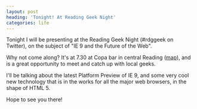 ```yaml
---
layout: post
heading: 'Tonight! At Reading Geek Night'
categories: life
---
```


Tonight I will be presenting at the Reading Geek Night (#rdggeek on Twitter), on the subject of "IE 9 and the Future of the Web".

Why not come along? It's at 7.30 at Copa bar in central Reading ([map](http://maps.google.com/maps?f=q&amp;source=s_q&amp;hl=en&amp;geocode=&amp;q=copa&amp;sll=51.445892,-0.964886&amp;sspn=0.009656,0.022359&amp;ie=UTF8&amp;hq=copa&amp;hnear=&amp;ll=51.454585,-0.965198&amp;spn=0.002413,0.00559&amp;z=18&amp;iwloc=A)), and is a great opportunity to meet and catch up with local geeks.

I'll be talking about the latest Platform Preview of IE 9, and some very cool new technology that is in the works for all the major web browsers, in the shape of HTML 5.

Hope to see you there!

<!-- Replace missing image from http://media.chris-alexander.co.uk/wp-content/uploads/2010/04/ad.jpg -->

